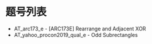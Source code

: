 # 题号列表

- AT_arc173_e - [ARC173E] Rearrange and Adjacent XOR
- AT_yahoo_procon2019_qual_e - Odd Subrectangles

